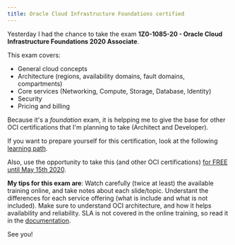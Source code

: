 ```yaml
---
title: Oracle Cloud Infrastructure Foundations certified
---
```


Yesterday I had the chance to take the exam **1Z0-1085-20 - Oracle Cloud Infrastructure Foundations 2020 Associate**. 

<div data-iframe-width="150" data-iframe-height="270" data-share-badge-id="06a2e71a-4e33-4091-a17e-d2af68935f0c" data-share-badge-host="https://www.youracclaim.com"></div><script type="text/javascript" async src="//cdn.youracclaim.com/assets/utilities/embed.js"></script>


This exam covers:

- General cloud concepts
- Architecture (regions, availability domains, fault domains, compartments)
- Core services (Networking, Compute, Storage, Database, Identity)
- Security
- Pricing and billing

Because it's a *foundation* exam, it is helpping me to give the base for other OCI certifications that I'm planning to take (Architect and Developer).

If you want to prepare yourself for this certification, look at the following [learning path](https://learn.oracle.com/ols/learning-path/understand-oci-foundations/35644/75258). 

Also, use the opportunity to take this (and other OCI certifications) [for FREE until May 15th 2020](https://www.oracle.com/corporate/blog/free-certifications-oracle-oci-autonomous-033020.html).

**My tips for this exam are**: Watch carefully (twice at least) the available training online, and take notes about each slide/topic. Understant the differences for each service offering (what is include and what is not included). Make sure to understand OCI architecture, and how it helps availability and reliability. 
SLA is not covered in the online training, so read it in the [documentation](https://www.oracle.com/cloud/iaas/sla.html).

See you!